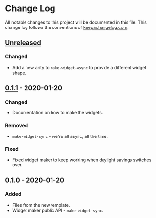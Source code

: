 # Change Log
All notable changes to this project will be documented in this file. This change log follows the conventions of [keepachangelog.com](http://keepachangelog.com/).

## [Unreleased]
### Changed
- Add a new arity to `make-widget-async` to provide a different widget shape.

## [0.1.1] - 2020-01-20
### Changed
- Documentation on how to make the widgets.

### Removed
- `make-widget-sync` - we're all async, all the time.

### Fixed
- Fixed widget maker to keep working when daylight savings switches over.

## 0.1.0 - 2020-01-20
### Added
- Files from the new template.
- Widget maker public API - `make-widget-sync`.

[Unreleased]: https://github.com/your-name/meta-schema/compare/0.1.1...HEAD
[0.1.1]: https://github.com/your-name/meta-schema/compare/0.1.0...0.1.1
